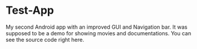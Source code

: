 # Test-App
My second Android app with an improved GUI and Navigation bar. It was supposed to be a demo for showing movies and documentations. You can see the source code right here.
